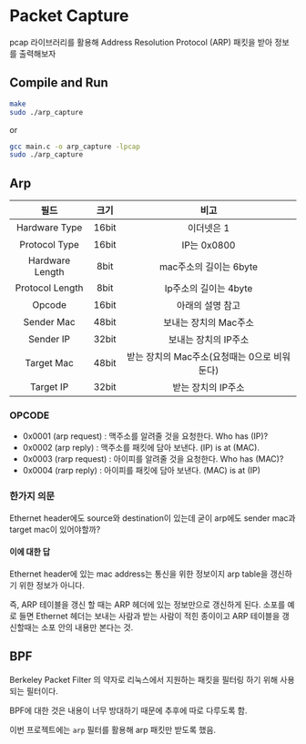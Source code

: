 # Packet Capture

pcap 라이브러리를 활용해 Address Resolution Protocol (ARP) 패킷을 받아 정보를 출력해보자

## Compile and Run

```bash
make
sudo ./arp_capture
```
or 
```bash
gcc main.c -o arp_capture -lpcap
sudo ./arp_capture
```

## Arp

| 필드 | 크기 | 비고 |
|:---:|:---:|:---:|
| Hardware Type | 16bit | 이더넷은 1 |
| Protocol Type | 16bit | IP는 0x0800 |
| Hardware Length | 8bit | mac주소의 길이는 6byte |
| Protocol Length | 8bit | Ip주소의 길이는 4byte |
| Opcode | 16bit | 아래의 설명 참고 |
| Sender Mac | 48bit | 보내는 장치의 Mac주소 |
| Sender IP | 32bit | 보내는 장치의 IP주소 |
| Target Mac | 48bit | 받는 장치의 Mac주소(요청때는 0으로 비워둔다) |
| Target IP | 32bit | 받는 장치의 IP주소 |

### OPCODE

- 0x0001 (arp request) : 맥주소를 알려줄 것을 요청한다. Who has (IP)?
- 0x0002 (arp reply) : 맥주소를 패킷에 담아 보낸다. (IP) is at (MAC).
- 0x0003 (rarp request) : 아이피를 알려줄 것을 요청한다. Who has (MAC)?
- 0x0004 (rarp reply) : 아이피를 패킷에 담아 보낸다. (MAC) is at (IP)

### 한가지 의문

Ethernet header에도 source와 destination이 있는데 굳이 arp에도 sender mac과 target mac이 있어야할까?

#### 이에 대한 답 

Ethernet header에 있는 mac address는 통신을 위한 정보이지 arp table을 갱신하기 위한 정보가 아니다.

즉, ARP 테이블을 갱신 할 때는 ARP 헤더에 있는 정보만으로 갱신하게 된다.
소포를 예로 들면 Ethernet 헤더는 보내는 사람과 받는 사람이 적힌 종이이고 ARP 테이블을 갱신할때는 소포 안의 내용만 본다는 것.

## BPF

Berkeley Packet Filter 의 약자로 리눅스에서 지원하는 패킷을 필터링 하기 위해 사용되는 필터이다.

BPF에 대한 것은 내용이 너무 방대하기 때문에 추후에 따로 다루도록 함.

이번 프로젝트에는 `arp` 필터를 활용해 arp 패킷만 받도록 했음.




